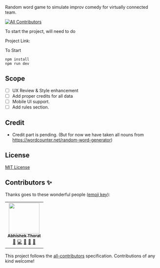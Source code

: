 Random word game to simulate improv comedy for virtually connected team.

<!-- ALL-CONTRIBUTORS-BADGE:START - Do not remove or modify this section -->
[![All Contributors](https://img.shields.io/badge/all_contributors-1-orange.svg?style=flat-square)](#contributors-)
<!-- ALL-CONTRIBUTORS-BADGE:END -->

To start the project, will need to do

Project Link:

To Start

```
npm install
npm run dev
```

## Scope

- [ ] UX Review & Style enhancement
- [ ] Add proper credits for all data
- [ ] Mobile UI support.
- [ ] Add rules section.

## Credit

- Credit part is pending. (But for now we have taken all nouns from https://wordcounter.net/random-word-generator)

## License

[MIT License](LICENSE)

## Contributors ✨

Thanks goes to these wonderful people ([emoji key](https://allcontributors.org/docs/en/emoji-key)):

<!-- ALL-CONTRIBUTORS-LIST:START - Do not remove or modify this section -->
<!-- prettier-ignore-start -->
<!-- markdownlint-disable -->
<table>
  <tr>
    <td align="center"><a href="https://github.com/AbhishekThorat"><img src="https://avatars.githubusercontent.com/u/18628649?v=4?s=100" width="100px;" alt=""/><br /><sub><b>Abhishek Thorat</b></sub></a><br /><a href="https://github.com/Abhishek Thorat/word-improvisation/commits?author=AbhishekThorat" title="Documentation">📖</a> <a href="https://github.com/Abhishek Thorat/word-improvisation/commits?author=AbhishekThorat" title="Code">💻</a> <a href="#maintenance-AbhishekThorat" title="Maintenance">🚧</a> <a href="#design-AbhishekThorat" title="Design">🎨</a> <a href="https://github.com/Abhishek Thorat/word-improvisation/pulls?q=is%3Apr+reviewed-by%3AAbhishekThorat" title="Reviewed Pull Requests">👀</a></td>
  </tr>
</table>

<!-- markdownlint-restore -->
<!-- prettier-ignore-end -->

<!-- ALL-CONTRIBUTORS-LIST:END -->

This project follows the [all-contributors](https://github.com/all-contributors/all-contributors) specification. Contributions of any kind welcome!
